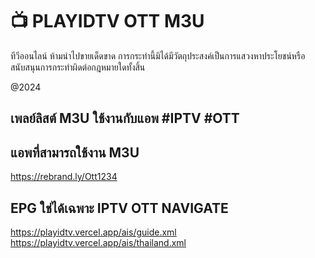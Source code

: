# 📺 PLAYIDTV OTT M3U

ทีวีออนไลน์
ห้ามนำไปขายเด็ดขาด การกระทำนี้มิได้มีวัตถุประสงค์เป็นการแสวงหาประโยชน์หรือสนับสนุนการกระทำผิดต่อกฎหมายใดทั้งสิ้น

@2024

## เพลย์ลิสต์ M3U ใช้งานกับแอพ #IPTV #OTT
## แอพที่สามารถใช้งาน M3U

https://rebrand.ly/Ott1234

## EPG ใช่ได้เฉพาะ IPTV OTT NAVIGATE

https://playidtv.vercel.app/ais/guide.xml
https://playidtv.vercel.app/ais/thailand.xml





##

